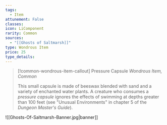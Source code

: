 ```yaml
---
tags:
  - Item
attunement: False
classes:
icon: LiComponent
rarity: Common
sources:
  - "[[Ghosts of Saltmarsh]]"
type: Wondrous Item
price: 25
type_details: 
---
```

>[!common-wondrous-item-callout] Pressure Capsule
>*Wondrous Item, Common*
>
>This small capsule is made of beeswax blended with sand and a variety of enchanted water plants. A creature who consumes a *pressure capsule* ignores the effects of swimming at depths greater than 100 feet (see "Unusual Environments" in chapter 5 of the *Dungeon Master's Guide*).

![[Ghosts-Of-Saltmarsh-Banner.jpg|banner]]
